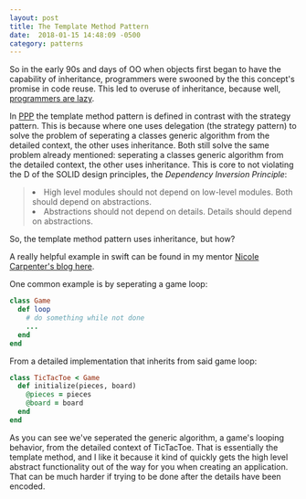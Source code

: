 ```yaml
---
layout: post
title: The Template Method Pattern
date:  2018-01-15 14:48:09 -0500
category: patterns
---
```


So in the early 90s and days of OO when objects first began to have the capability of inheritance, programmers were swooned by the this concept's promise in code reuse.  This led to overuse of inheritance, because well, [programmers are lazy](http://threevirtues.com/).

In [PPP](https://www.amazon.com/Software-Development-Principles-Patterns-Practices/dp/0135974445) the template method pattern is defined in contrast with the strategy pattern.  This is because where one uses delegation (the strategy pattern) to solve the problem of seperating a classes generic algorithm from the detailed context, the other uses inheritance.  Both still solve the same problem already mentioned: seperating a classes generic algorithm from the detailed context, the other uses inheritance. This is core to not violating the D of the SOLID design principles, the _Dependency Inversion Principle_:
<blockquote>
  <li>
    High level modules should not depend on low-level modules. Both should depend on abstractions.
  </li>
  <li>
    Abstractions should not depend on details.  Details should depend on abstractions.
  </li>
</blockquote>

So, the template method pattern uses inheritance, but how?

A really helpful example in swift can be found in my mentor [Nicole Carpenter's blog here](http://nicolecarpenter.github.io/2016/05/02/template-method-pattern.html).

One common example is by seperating a game loop:
```ruby
class Game
  def loop
    # do something while not done
    ...
  end
end
```
From a detailed implementation that inherits from said game loop:
```ruby
class TicTacToe < Game
  def initialize(pieces, board)
    @pieces = pieces
    @board = board
  end
end
```
As you can see we've seperated the generic algorithm, a game's looping behavior, from the detailed context of TicTacToe. That is essentially the template method, and I like it because it kind of quickly gets the high level abstract functionality out of the way for you when creating an application.  That can be much harder if trying to be done after the details have been encoded.

